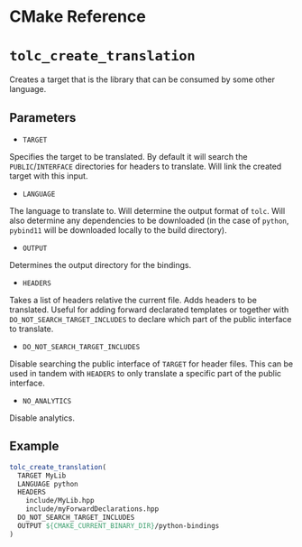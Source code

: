 # CMake Reference #

# `tolc_create_translation` #

Creates a target that is the library that can be consumed by some other language.

## Parameters ##

* `TARGET`

Specifies the target to be translated. By default it will search the `PUBLIC`/`INTERFACE` directories for headers to translate. Will link the created target with this input.


* `LANGUAGE`

The language to translate to. Will determine the output format of `tolc`. Will also determine any dependencies to be downloaded (in the case of `python`, `pybind11` will be downloaded locally to the build directory).


* `OUTPUT`

Determines the output directory for the bindings.

* `HEADERS`

Takes a list of headers relative the current file. Adds headers to be translated. Useful for adding forward declarated templates or together with `DO_NOT_SEARCH_TARGET_INCLUDES` to declare which part of the public interface to translate.

* `DO_NOT_SEARCH_TARGET_INCLUDES`

Disable searching the public interface of `TARGET` for header files. This can be used in tandem with `HEADERS` to only translate a specific part of the public interface.

* `NO_ANALYTICS`

Disable analytics.

## Example ##

```cmake
tolc_create_translation(
  TARGET MyLib
  LANGUAGE python
  HEADERS
    include/MyLib.hpp
    include/myForwardDeclarations.hpp
  DO_NOT_SEARCH_TARGET_INCLUDES
  OUTPUT ${CMAKE_CURRENT_BINARY_DIR}/python-bindings
)
```

